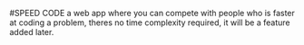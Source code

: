 #SPEED CODE
a web app where you can compete with people who is faster at coding a problem, theres no time complexity required, it will be a feature added later. 

